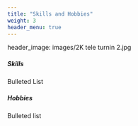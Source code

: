 ```yaml
---
title: "Skills and Hobbies"
weight: 3
header_menu: true
---
```


header_image: images/2K tele turnin 2.jpg

##### Skills

Bulleted List

##### Hobbies

Bulleted list
